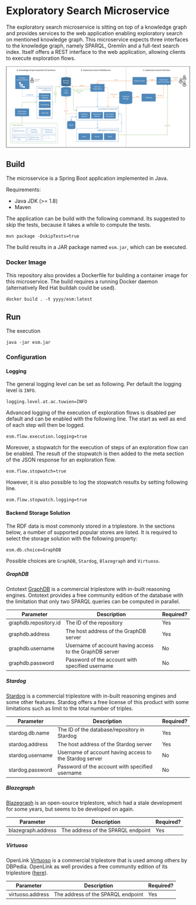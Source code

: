 # Exploratory Search Microservice

The exploratory search microservice is sitting on top of a knowledge graph and provides services to
the web application enabling exploratory search on mentioned knowledge graph. This microservice 
expects three interfaces to the knowledge graph, namely SPARQL, Gremlin and a full-text search index.
Itself offers a REST interface to the web application, allowing clients to execute exploration flows.

![alt text](./doc/graphics/exploratory-search-concept-high-level.png)

## Build

The microservice is a Spring Boot application implemented in Java.

Requirements:
* Java JDK (>= 1.8)
* Maven

The application can be build with the following command. Its suggested to skip the tests, because it
takes a while to compute the tests.

```
mvn package -DskipTests=true
```

The build results in a JAR package named `esm.jar`, which can be executed.

### Docker Image

This repository also provides a Dockerfile for building a container image for this microservice. The
build requires a running Docker daemon (alternatively Red Hat buildah could be used).

```
docker build . -t yyyy/esm:latest
```

## Run

The execution

```
java -jar esm.jar
```



### Configuration

#### Logging

The general logging level can be set as following. Per default the logging level is `INFO`.

```
logging.level.at.ac.tuwien=INFO
```

Advanced logging of the execution of exploration flows is disabled per default and can be enabled 
with the following line. The start as well as end of each step will then be logged.

```
esm.flow.execution.logging=true
```

Moreover, a stopwatch for the execution of steps of an exploration flow can be enabled. The result
of the stopwatch is then added to the meta section of the JSON response for an exploration 
flow.

```
esm.flow.stopwatch=true
```

However, it is also possible to log the stopwatch results by setting following line.

```
esm.flow.stopwatch.logging=true
```

#### Backend Storage Solution

The RDF data is most commonly stored in a triplestore. In the sections below, a number of
supported popular stores are listed. It is required to select the storage solution with the
following property:

```
esm.db.choice=GraphDB
```

Possible choices are `GraphDB`, `Stardog`, `Blazegraph` and `Virtuoso`.

##### GraphDB

Ontotext [GraphDB](http://graphdb.ontotext.com/documentation/standard/) is a commercial triplestore
with in-built reasoning engines. Ontotext provides a free community edition of the database with 
the limitation that only two SPARQL queries can be computed in parallel.

| Parameter | Description | Required? |
|---|----|---|
| graphdb.repository.id | The ID of the repository | Yes |
| graphdb.address | The host address of the GraphDB server | Yes |
| graphdb.username | Username of account having access to the GraphDB server | No |
| graphdb.password | Password of the account with specified username | No |

##### Stardog

[Stardog](https://www.stardog.com/) is a commercial triplestore with in-built reasoning engines
and some other features. Stardog offers a free license of this product with some limitations such
as limit to the total number of triples.

| Parameter | Description | Required? |
|----|---|----|
| stardog.db.name | The ID of the database/repository in Stardog | Yes |
| stardog.address | The host address of the Stardog server | Yes |
| stardog.username | Username of account having access to the Stardog server | No |
| stardog.password | Password of the account with specified username | No |

##### Blazegraph

[Blazegraph](https://blazegraph.com/) is an open-source triplestore, which had a stale development
for some years, but seems to be developed on again.

| Parameter | Description | Required? |
|----|---|----|
| blazegraph.address | The address of the SPARQL endpoint | Yes |

##### Virtuoso

OpenLink [Virtuoso](https://virtuoso.openlinksw.com/) is a commercial triplestore that is used among others by DBPedia. OpenLink
as well provides a free community edition of its triplestore ([here](http://vos.openlinksw.com/owiki/wiki/VOS)).

| Parameter | Description | Required? |
|----|---|----|
| virtuoso.address | The address of the SPARQL endpoint | Yes |
